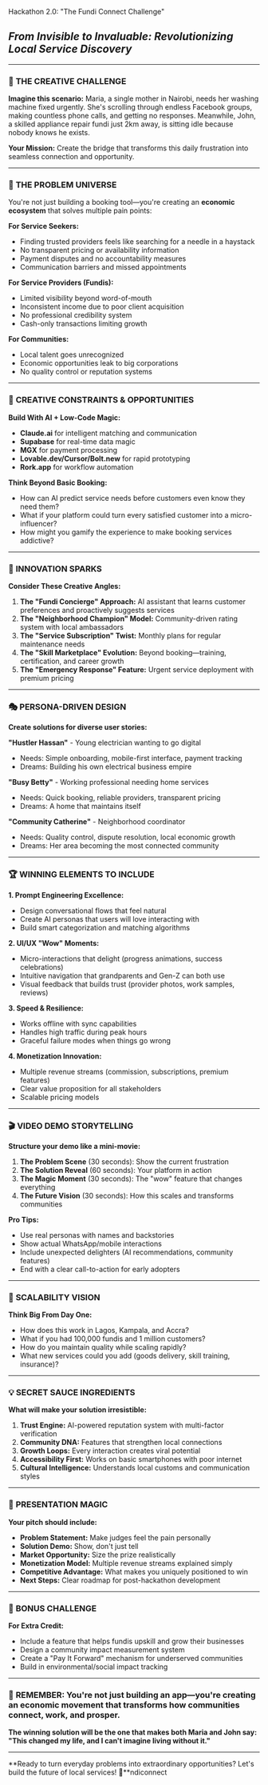 Hackathon 2.0: "The Fundi Connect Challenge"
## *From Invisible to Invaluable: Revolutionizing Local Service Discovery*

---

### 🎯 **THE CREATIVE CHALLENGE**

**Imagine this scenario:** Maria, a single mother in Nairobi, needs her washing machine fixed urgently. She's scrolling through endless Facebook groups, making countless phone calls, and getting no responses. Meanwhile, John, a skilled appliance repair fundi just 2km away, is sitting idle because nobody knows he exists.

**Your Mission:** Create the bridge that transforms this daily frustration into seamless connection and opportunity.

---

### 🧩 **THE PROBLEM UNIVERSE**

You're not just building a booking tool—you're creating an **economic ecosystem** that solves multiple pain points:

**For Service Seekers:**
- Finding trusted providers feels like searching for a needle in a haystack
- No transparent pricing or availability information
- Payment disputes and no accountability measures
- Communication barriers and missed appointments

**For Service Providers (Fundis):**
- Limited visibility beyond word-of-mouth
- Inconsistent income due to poor client acquisition
- No professional credibility system
- Cash-only transactions limiting growth

**For Communities:**
- Local talent goes unrecognized
- Economic opportunities leak to big corporations
- No quality control or reputation systems

---

### 🎨 **CREATIVE CONSTRAINTS & OPPORTUNITIES**

**Build With AI + Low-Code Magic:**
- **Claude.ai** for intelligent matching and communication
- **Supabase** for real-time data magic
- **MGX** for payment processing
- **Lovable.dev/Cursor/Bolt.new** for rapid prototyping
- **Rork.app** for workflow automation

**Think Beyond Basic Booking:**
- How can AI predict service needs before customers even know they need them?
- What if your platform could turn every satisfied customer into a micro-influencer?
- How might you gamify the experience to make booking services addictive?

---

### 🌟 **INNOVATION SPARKS**

**Consider These Creative Angles:**

1. **The "Fundi Concierge" Approach:** AI assistant that learns customer preferences and proactively suggests services
2. **The "Neighborhood Champion" Model:** Community-driven rating system with local ambassadors
3. **The "Service Subscription" Twist:** Monthly plans for regular maintenance needs
4. **The "Skill Marketplace" Evolution:** Beyond booking—training, certification, and career growth
5. **The "Emergency Response" Feature:** Urgent service deployment with premium pricing

---

### 🎭 **PERSONA-DRIVEN DESIGN**

**Create solutions for diverse user stories:**

**"Hustler Hassan"** - Young electrician wanting to go digital
- Needs: Simple onboarding, mobile-first interface, payment tracking
- Dreams: Building his own electrical business empire

**"Busy Betty"** - Working professional needing home services
- Needs: Quick booking, reliable providers, transparent pricing
- Dreams: A home that maintains itself

**"Community Catherine"** - Neighborhood coordinator
- Needs: Quality control, dispute resolution, local economic growth
- Dreams: Her area becoming the most connected community

---

### 🏆 **WINNING ELEMENTS TO INCLUDE**

**1. Prompt Engineering Excellence:**
- Design conversational flows that feel natural
- Create AI personas that users will love interacting with
- Build smart categorization and matching algorithms

**2. UI/UX "Wow" Moments:**
- Micro-interactions that delight (progress animations, success celebrations)
- Intuitive navigation that grandparents and Gen-Z can both use
- Visual feedback that builds trust (provider photos, work samples, reviews)

**3. Speed & Resilience:**
- Works offline with sync capabilities
- Handles high traffic during peak hours
- Graceful failure modes when things go wrong

**4. Monetization Innovation:**
- Multiple revenue streams (commission, subscriptions, premium features)
- Clear value proposition for all stakeholders
- Scalable pricing models

---

### 🎬 **VIDEO DEMO STORYTELLING**

**Structure your demo like a mini-movie:**

1. **The Problem Scene** (30 seconds): Show the current frustration
2. **The Solution Reveal** (60 seconds): Your platform in action
3. **The Magic Moment** (30 seconds): The "wow" feature that changes everything
4. **The Future Vision** (30 seconds): How this scales and transforms communities

**Pro Tips:**
- Use real personas with names and backstories
- Show actual WhatsApp/mobile interactions
- Include unexpected delighters (AI recommendations, community features)
- End with a clear call-to-action for early adopters

---

### 🚀 **SCALABILITY VISION**

**Think Big From Day One:**
- How does this work in Lagos, Kampala, and Accra?
- What if you had 100,000 fundis and 1 million customers?
- How do you maintain quality while scaling rapidly?
- What new services could you add (goods delivery, skill training, insurance)?

---

### 💡 **SECRET SAUCE INGREDIENTS**

**What will make your solution irresistible:**

1. **Trust Engine:** AI-powered reputation system with multi-factor verification
2. **Community DNA:** Features that strengthen local connections
3. **Growth Loops:** Every interaction creates viral potential
4. **Accessibility First:** Works on basic smartphones with poor internet
5. **Cultural Intelligence:** Understands local customs and communication styles

---

### 🎪 **PRESENTATION MAGIC**

**Your pitch should include:**
- **Problem Statement:** Make judges feel the pain personally
- **Solution Demo:** Show, don't just tell
- **Market Opportunity:** Size the prize realistically
- **Monetization Model:** Multiple revenue streams explained simply
- **Competitive Advantage:** What makes you uniquely positioned to win
- **Next Steps:** Clear roadmap for post-hackathon development

---

### 🌈 **BONUS CHALLENGE**

**For Extra Credit:**
- Include a feature that helps fundis upskill and grow their businesses
- Design a community impact measurement system
- Create a "Pay It Forward" mechanism for underserved communities
- Build in environmental/social impact tracking

---

### 🎯 **REMEMBER: You're not just building an app—you're creating an economic movement that transforms how communities connect, work, and prosper.**

**The winning solution will be the one that makes both Maria and John say: "This changed my life, and I can't imagine living without it."**

---

**Ready to turn everyday problems into extraordinary opportunities? Let's build the future of local services! 🚀**ndiconnect
